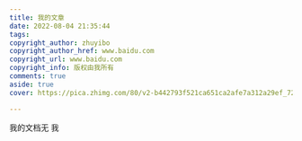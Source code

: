 ```yaml
---
title: 我的文章
date: 2022-08-04 21:35:44
tags:
copyright_author: zhuyibo
copyright_author_href: www.baidu.com
copyright_url: www.baidu.com
copyright_info: 版权由我所有
comments: true
aside: true
cover: https://pica.zhimg.com/80/v2-b442793f521ca651ca2afe7a312a29ef_720w.jpg?source=1940ef5c

---
```


我的文档无  我  